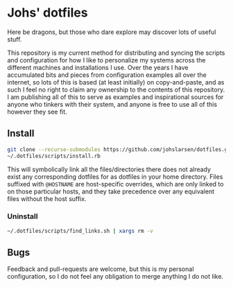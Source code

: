 # Johs' dotfiles

Here be dragons, but those who dare explore may discover lots of useful stuff.

This repository is my current method for distributing and syncing the scripts
and configuration for how I like to personalize my systems across the different
machines and installations I use. Over the years I have accumulated bits and
pieces from configuration examples all over the internet, so lots of this is
based (at least initially) on copy-and-paste, and as such I feel no right to
claim any ownership to the contents of this repository. I am publishing all of
this to serve as examples and inspirational sources for anyone who tinkers with
their system, and anyone is free to use all of this however they see fit.

## Install
```sh
git clone --recurse-submodules https://github.com/johslarsen/dotfiles.git ~/.dotfiles
~/.dotfiles/scripts/install.rb
```

This will symbolically link all the files/directories there does not already
exist any corresponding dotfiles for as dotfiles in your home directory. Files
suffixed with `@HOSTNAME` are host-specific overrides, which are only linked to
on those particular hosts, and they take precedence over any equivalent files
without the host suffix.

### Uninstall
```sh
~/.dotfiles/scripts/find_links.sh | xargs rm -v
```

## Bugs

Feedback and pull-requests are welcome, but this is my personal configuration,
so I do not feel any obligation to merge anything I do not like.

